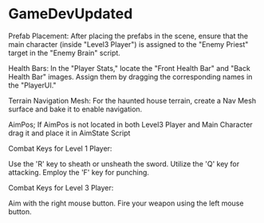 # GameDevUpdated
Prefab Placement: After placing the prefabs in the scene, ensure that the main character (inside "Level3 Player") is assigned to the "Enemy Priest" target in the "Enemy Brain" script.

Health Bars: In the "Player Stats," locate the "Front Health Bar" and "Back Health Bar" images. Assign them by dragging the corresponding names in the "PlayerUI."

Terrain Navigation Mesh: For the haunted house terrain, create a Nav Mesh surface and bake it to enable navigation.

AimPos; If AimPos is not located in both Level3 Player and Main Character drag it and place it in AimState Script

Combat Keys for Level 1 Player:

Use the 'R' key to sheath or unsheath the sword. Utilize the 'Q' key for attacking. Employ the 'F' key for punching.

Combat Keys for Level 3 Player:

Aim with the right mouse button. Fire your weapon using the left mouse button.
